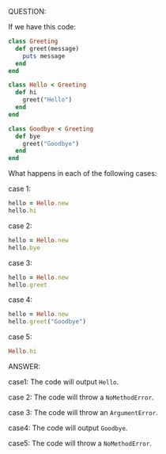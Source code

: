 QUESTION:

If we have this code:
```ruby
class Greeting
  def greet(message)
    puts message
  end
end

class Hello < Greeting
  def hi
    greet("Hello")
  end
end

class Goodbye < Greeting
  def bye
    greet("Goodbye")
  end
end
```
What happens in each of the following cases:

case 1:
```ruby
hello = Hello.new
hello.hi
```
case 2:
```ruby
hello = Hello.new
hello.bye
```
case 3:
```ruby
hello = Hello.new
hello.greet
```
case 4:
```ruby
hello = Hello.new
hello.greet("Goodbye")
```
case 5:
```ruby
Hello.hi
```

ANSWER:

case1:
The code will output `Hello`.

case 2:
The code will throw a `NoMethodError`.

case 3:
The code will throw an `ArgumentError`.

case4:
The code will output `Goodbye`.

case5:
The code will throw a `NoMethodError`.
